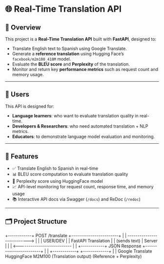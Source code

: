 # 🌐 Real-Time Translation API

## 📖 Overview

This project is a **Real-Time Translation API** built with **FastAPI**, designed to:
- Translate English text to Spanish using Google Translate.
- Generate a **reference translation** using Hugging Face’s `facebook/m2m100_418M` model.
- Evaluate the **BLEU score** and **Perplexity** of the translation.
- Monitor and return key **performance metrics** such as request count and memory usage.

---

## 👥 Users

This API is designed for:
- **Language learners**: who want to evaluate translation quality in real-time.
- **Developers & Researchers**: who need automated translation + NLP metrics.
- **Educators**: to demonstrate language model evaluation and monitoring.

---

## 🚀 Features

- ✅ Translate English to Spanish in real-time
- 📊 BLEU score computation to evaluate translation quality
- 🧠 Perplexity score using HuggingFace model
- 📈 API-level monitoring for request count, response time, and memory usage
- 📚 Interactive API docs via Swagger (`/docs`) and ReDoc (`/redoc`)

---

## 🗂 Project Structure

+------------+        POST /translate        +------------------------+
|            | ---------------------------> |                        |
|  USER/DEV  |                              |  FastAPI Translation    |
| (sends text)                              |        Server           |
|            | <--------------------------- |                        |
+------------+         JSON Response         +------------------------+
                                                |         |
                                   +------------+         +-------------+
                                   |                                  |
                           Google Translate                 HuggingFace M2M100
                          (Translation output)              (Reference + Perplexity)


